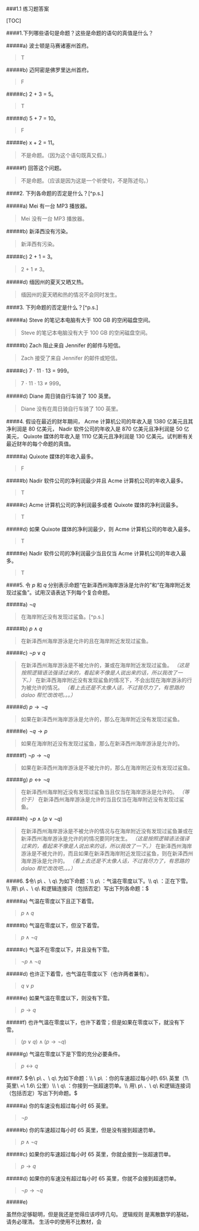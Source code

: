 ###1.1 练习题答案

[TOC]

####1.下列哪些语句是命题？这些是命题的语句的真值是什么？

#####a) 波士顿是马赛诸塞州首府。
>T

#####b) 迈阿密是佛罗里达州首府。
>F

#####c) 2 + 3 = 5。
>T

#####d) 5 + 7 = 10。
>F

#####e) x + 2 = 11。
>不是命题。（因为这个语句既真又假。）

#####f) 回答这个问题。
>不是命题。（应该是因为这是一个祈使句，不是陈述句。）

####2. 下列各命题的否定是什么？[^p.s.]

#####a) Mei 有一台 MP3 播放器。
>Mei 没有一台 MP3 播放器。

#####b) 新泽西没有污染。
>新泽西有污染。

#####c) 2 + 1 = 3。
>2 + 1 $\neq$ 3。

#####d) 缅因州的夏天又晒又热。
>缅因州的夏天晒和热的情况不会同时发生。

####3. 下列命题的否定是什么？[^p.s.]

#####a) Steve 的笔记本电脑有大于 100 GB 的空闲磁盘空间。
>Steve 的笔记本电脑没有大于 100 GB 的空闲磁盘空间。

#####b) Zach 阻止来自 Jennifer 的邮件与短信。
>Zach 接受了来自 Jennifer 的邮件或短信。

#####c) 7 $\cdot$ 11 $\cdot$ 13 = 999。
>7 $\cdot$ 11 $\cdot$ 13 $\neq$ 999。

#####d) Diane 周日骑自行车骑了 100 英里。
>Diane 没有在周日骑自行车骑了 100 英里。

####4. 假设在最近的财年期间， Acme 计算机公司的年收入是 1380 亿美元且其净利润是 80 亿美元， Nadir 软件公司的年收入是 870 亿美元且净利润是 50 亿美元， Quixote 媒体的年收入是 1110 亿美元且净利润是 130 亿美元。试判断有关最近财年的每个命题的真值。

#####a) Quixote 媒体的年收入最多。

>F

#####b) Nadir 软件公司的净利润最少并且 Acme 计算机公司的年收入最多。
>T

#####c) Acme 计算机公司的净利润最多或者 Quixote 媒体的净利润最多。
>T

#####d) 如果 Quixote 媒体的净利润最少，则 Acme 计算机公司的年收入最多。
>T

#####e) Nadir 软件公司的净利润最少当且仅当 Acme 计算机公司的年收入最多。
>T

####5. 令 $p$ 和 $q$ 分别表示命题“在新泽西州海岸游泳是允许的”和“在海岸附近发现过鲨鱼”。试用汉语表达下列每个复合命题。

#####a) $\neg q$
>在海岸附近没有发现过鲨鱼。[^p.s.]

#####b) $p\wedge q$
>在新泽西州海岸游泳是允许的且在海岸附近发现过鲨鱼。

#####c) $\neg p\vee q$
>在新泽西州海岸游泳是不被允许的，兼或在海岸附近发现过鲨鱼。
>*（这是按照逻辑语法强译过来的，看起来不像是人说出来的话，所以我改了一下。）*
>在新泽西海岸附近没有发现鲨鱼的情况下，不会出现在海岸游泳的行为被允许的情况。
>*（看上去还是不太像人话，不过我尽力了，有思路的 dalao 帮忙改改吧。。。）*

#####d) $p\to\neg q$
>如果在新泽西州海岸游泳是允许的，那么在海岸附近没有发现过鲨鱼。

#####e) $\neg q \to p$
>如果在海岸附近没有发现过鲨鱼，那么在新泽西州海岸游泳是允许的。

#####f) $\neg p \to \neg q$
>如果在新泽西州海岸游泳是不被允许的，那么在海岸附近没有发现过鲨鱼。

#####g) $p\leftrightarrow \neg q$
>在新泽西州海岸附近没有发现过鲨鱼当且仅当在海岸游泳是允许的。
>*（等价于）*
>在新泽西州海岸游泳是允许的当且仅当在海岸附近没有发现过鲨鱼。

#####h) $\neg p \wedge (p\vee\neg q)$
>在新泽西州海岸游泳是不被允许的情况与在海岸附近没有发现过鲨鱼兼或在新泽西州海岸游泳是允许的的情况要同时发生。
>*（这是按照逻辑语法强译过来的，看起来不像是人说出来的话，所以我改了一下。）*
>在新泽西州海岸游泳是不被允许的，而且如果在新泽西海岸附近发现过鲨鱼，则在新泽西州海岸游泳是允许的。
>*（看上去还是不太像人话，不过我尽力了，有思路的 dalao 帮忙改改吧。。。）*

####6. $令\  p\ 、\ q\ 为如下命题：\\ p\ ：气温在零度以下。\\ q\ ：正在下雪。\\  用\ p\ 、\ q\ 和逻辑连接词（包括否定）写出下列各命题：$

#####a) 气温在零度以下且正下着雪。
>$p\wedge q$

#####b) 气温在零度以下，但没下着雪。
>$p \wedge \neg q$

#####c) 气温不在零度以下，并且没有下雪。
>$\neg p \wedge \neg q$

#####d) 也许正下着雪，也气温在零度以下（也许两者兼有）。
>$q\vee p$

#####e) 如果气温在零度以下，则没有下雪。
>$p\to q$

#####f) 也许气温在零度以下，也许下着雪；但是如果在零度以下，就没有下雪。
>$(p \vee q)\wedge(p \to \neg q)$

#####g) 气温在零度以下是下雪的充分必要条件。
>$p \leftrightarrow q$

####7. $令\ p\ 、\ q\ 为如下命题：\\ \ p\ ：你的车速超过每小时\ 65\ 英里（1\ 英里\ =\ 1.6\ 公里）\\ \ q\ ：你接到一张超速罚单。\\ 用\ p\ 、\ q\ 和逻辑连接词（包括否定）写出下列命题。$

#####a) 你的车速没有超过每小时 65 英里。
>$\neg p$

#####b) 你的车速超过每小时 65 英里，但是没有接到超速罚单。
>$p \wedge \neg q$

#####c) 如果你的车速超过每小时 65 英里，你就会接到一张超速罚单。
>$p \to q$

#####d) 如果你的车速没有超过每小时 65 英里，你就不会接到超速罚单。
>$\neg p \to\neg q$

#####e) 




虽然你足够聪明，但是我还是觉得应该哼哼几句。
逻辑规则 是离散数学的基础，请务必理清。
生活中的使用不比教材，会

>[^]: 本题是语言上的命题理解和其否定的搜索，所以在语言的理解上可能会有很多种理解，比如对语句的重点的判断和语境的联想，这里只能列出本人的理解和本人认为比较合乎本人理解的否定。）

